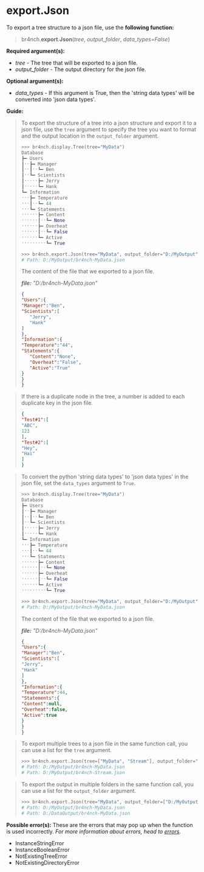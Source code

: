 # export.Json

To export a tree structure to a json file, use the **following function:**

> br4nch.**export**.**Json**(*tree*, *output_folder*, *data_types=False*)

**Required argument(s):**

- *tree* - The tree that will be exported to a json file.
- *output_folder* - The output directory for the json file.

**Optional argument(s):**

- *data_types* - If this argument is True, then the 'string data types' will be converted into 'json data types'.

**Guide:**

> To export the structure of a tree into a json structure and export it to a json file, use the `tree` argument to specify the tree you want to format and the output location in the `output_folder` argument.
>
> ```python
> >>> br4nch.display.Tree(tree="MyData")
> Database
> ┣━ Users
> ┃ˑˑ┣━ Manager
> ┃ˑˑ┃ˑˑ┗━ Ben
> ┃ˑˑ┗━ Scientists
> ┃ˑˑˑˑˑ┣━ Jerry
> ┃ˑˑˑˑˑ┗━ Hank
> ┗━ Information
> ˑˑˑ┣━ Temperature
> ˑˑˑ┃ˑˑ┗━ 44
> ˑˑˑ┗━ Statements
> ˑˑˑˑˑˑ┣━ Content
> ˑˑˑˑˑˑ┃ˑˑ┗━ None
> ˑˑˑˑˑˑ┣━ Overheat
> ˑˑˑˑˑˑ┃ˑˑ┗━ False
> ˑˑˑˑˑˑ┗━ Active
> ˑˑˑˑˑˑˑˑˑ┗━ True
> 
> >>> br4nch.export.Json(tree="MyData", output_folder="D:/MyOutput", data_types=False)
> # Path: D:/MyOutput/br4nch-MyData.json
> ```
>
> The content of the file that we exported to a json file.
>
> ***file:** "D:/br4nch-MyData.json"*
>
> ```json
> {
> "Users":{
> "Manager":"Ben",
> "Scientists":[
>    "Jerry",
>    "Hank"
> ]
> },
> "Information":{
> "Temperature":"44",
> "Statements":{
>    "Content":"None",
>    "Overheat":"False",
>    "Active":"True"
> }
> }
> }
> ```
>

> If there is a duplicate node in the tree, a number is added to each duplicate key in the json file.
>
> ```json
> {
> "Test#1":[
> "ABC",
> 123
> ],
> "Test#2":[
> "Hey",
> "Hai"
> ]
> }
> ```
>

> To convert the python 'string data types' to 'json data types' in the json file, set the `data_types` argument to `True`.
>
> ```python
> >>> br4nch.display.Tree(tree="MyData")
> Database
> ┣━ Users
> ┃ˑˑ┣━ Manager
> ┃ˑˑ┃ˑˑ┗━ Ben
> ┃ˑˑ┗━ Scientists
> ┃ˑˑˑˑˑ┣━ Jerry
> ┃ˑˑˑˑˑ┗━ Hank
> ┗━ Information
> ˑˑˑ┣━ Temperature
> ˑˑˑ┃ˑˑ┗━ 44
> ˑˑˑ┗━ Statements
> ˑˑˑˑˑˑ┣━ Content
> ˑˑˑˑˑˑ┃ˑˑ┗━ None
> ˑˑˑˑˑˑ┣━ Overheat
> ˑˑˑˑˑˑ┃ˑˑ┗━ False
> ˑˑˑˑˑˑ┗━ Active
> ˑˑˑˑˑˑˑˑˑ┗━ True
> 
> >>> br4nch.export.Json(tree="MyData", output_folder="D:/MyOutput", data_types=False)
> # Path: D:/MyOutput/br4nch-MyData.json
> ```
>
> The content of the file that we exported to a json file.
>
> ***file:** "D:/br4nch-MyData.json"*
>
> ```json
> {
> "Users":{
> "Manager":"Ben",
> "Scientists":[
> "Jerry",
> "Hank"
> ]
> },
> "Information":{
> "Temperature":44,
> "Statements":{
> "Content":null,
> "Overheat":false,
> "Active":true
> }
> }
> }
> ```
>

> To export multiple trees to a json file in the same function call, you can use a list for the `tree` argument.
>
> ```python
> >>> br4nch.export.Json(tree=["MyData", "Stream"], output_folder="D:/MyOutput")
> # Path: D:/MyOutput/br4nch-MyData.json
> # Path: D:/MyOutput/br4nch-Stream.json
> ```
>

> To export the output in multiple folders in the same function call, you can use a list for the `output_folder` argument.
>
> ```python
> >>> br4nch.export.Json(tree="MyData", output_folder=["D:/MyOutput", "D:/DataOutput"])
> # Path: D:/MyOutput/br4nch-MyData.json
> # Path: D:/DataOutput/br4nch-MyData.json
> ```

**Possible error(s):**
These are the errors that may pop up when the function is used incorrectly.
*For more information about errors, head to [errors](../../guides/errors.md).*

- InstanceStringError
- InstanceBooleanError
- NotExistingTreeError
- NotExistingDirectoryError

